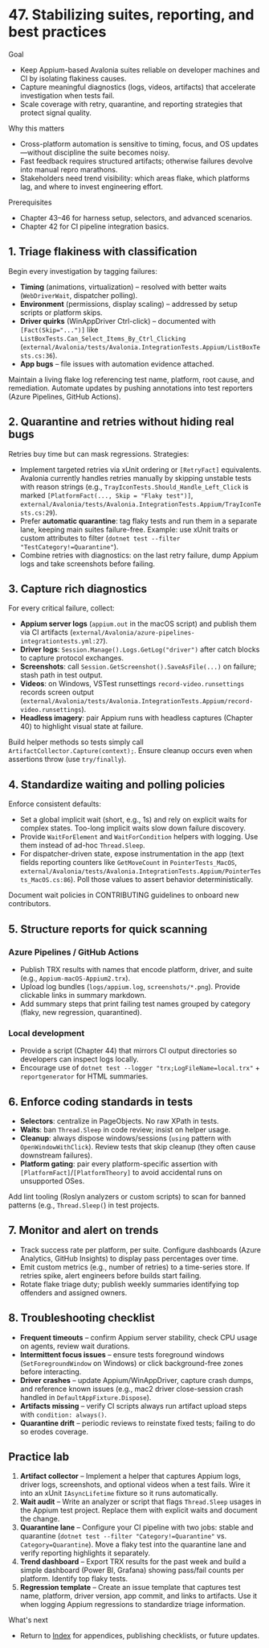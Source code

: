 # 47. Stabilizing suites, reporting, and best practices

Goal
- Keep Appium-based Avalonia suites reliable on developer machines and CI by isolating flakiness causes.
- Capture meaningful diagnostics (logs, videos, artifacts) that accelerate investigation when tests fail.
- Scale coverage with retry, quarantine, and reporting strategies that protect signal quality.

Why this matters
- Cross-platform automation is sensitive to timing, focus, and OS updates—without discipline the suite becomes noisy.
- Fast feedback requires structured artifacts; otherwise failures devolve into manual repro marathons.
- Stakeholders need trend visibility: which areas flake, which platforms lag, and where to invest engineering effort.

Prerequisites
- Chapter 43–46 for harness setup, selectors, and advanced scenarios.
- Chapter 42 for CI pipeline integration basics.

## 1. Triage flakiness with classification

Begin every investigation by tagging failures:
- **Timing** (animations, virtualization) – resolved with better waits (`WebDriverWait`, dispatcher polling).
- **Environment** (permissions, display scaling) – addressed by setup scripts or platform skips.
- **Driver quirks** (WinAppDriver Ctrl-click) – documented with `[Fact(Skip="...")]` like `ListBoxTests.Can_Select_Items_By_Ctrl_Clicking` (`external/Avalonia/tests/Avalonia.IntegrationTests.Appium/ListBoxTests.cs:36`).
- **App bugs** – file issues with automation evidence attached.

Maintain a living flake log referencing test name, platform, root cause, and remediation. Automate updates by pushing annotations into test reporters (Azure Pipelines, GitHub Actions).

## 2. Quarantine and retries without hiding real bugs

Retries buy time but can mask regressions. Strategies:

- Implement targeted retries via xUnit ordering or `[RetryFact]` equivalents. Avalonia currently handles retries manually by skipping unstable tests with reason strings (e.g., `TrayIconTests.Should_Handle_Left_Click` is marked `[PlatformFact(..., Skip = "Flaky test")]`, `external/Avalonia/tests/Avalonia.IntegrationTests.Appium/TrayIconTests.cs:29`).
- Prefer **automatic quarantine**: tag flaky tests and run them in a separate lane, keeping main suites failure-free. Example: use xUnit traits or custom attributes to filter (`dotnet test --filter "TestCategory!=Quarantine"`).
- Combine retries with diagnostics: on the last retry failure, dump Appium logs and take screenshots before failing.

## 3. Capture rich diagnostics

For every critical failure, collect:

- **Appium server logs** (`appium.out` in the macOS script) and publish them via CI artifacts (`external/Avalonia/azure-pipelines-integrationtests.yml:27`).
- **Driver logs**: `Session.Manage().Logs.GetLog("driver")` after catch blocks to capture protocol exchanges.
- **Screenshots**: call `Session.GetScreenshot().SaveAsFile(...)` on failure; stash path in test output.
- **Videos**: on Windows, VSTest runsettings `record-video.runsettings` records screen output (`external/Avalonia/tests/Avalonia.IntegrationTests.Appium/record-video.runsettings`).
- **Headless imagery**: pair Appium runs with headless captures (Chapter 40) to highlight visual state at failure.

Build helper methods so tests simply call `ArtifactCollector.Capture(context);`. Ensure cleanup occurs even when assertions throw (use `try/finally`).

## 4. Standardize waiting and polling policies

Enforce consistent defaults:

- Set a global implicit wait (short, e.g., 1s) and rely on explicit waits for complex states. Too-long implicit waits slow down failure discovery.
- Provide `WaitForElement` and `WaitForCondition` helpers with logging. Use them instead of ad-hoc `Thread.Sleep`.
- For dispatcher-driven state, expose instrumentation in the app (text fields reporting counters like `GetMoveCount` in `PointerTests_MacOS`, `external/Avalonia/tests/Avalonia.IntegrationTests.Appium/PointerTests_MacOS.cs:86`). Poll those values to assert behavior deterministically.

Document wait policies in CONTRIBUTING guidelines to onboard new contributors.

## 5. Structure reports for quick scanning

### Azure Pipelines / GitHub Actions

- Publish TRX results with names that encode platform, driver, and suite (e.g., `Appium-macOS-Appium2.trx`).
- Upload log bundles (`logs/appium.log`, `screenshots/*.png`). Provide clickable links in summary markdown.
- Add summary steps that print failing test names grouped by category (flaky, new regression, quarantined).

### Local development

- Provide a script (Chapter 44) that mirrors CI output directories so developers can inspect logs locally.
- Encourage use of `dotnet test --logger "trx;LogFileName=local.trx"` + `reportgenerator` for HTML summaries.

## 6. Enforce coding standards in tests

- **Selectors**: centralize in PageObjects. No raw XPath in tests.
- **Waits**: ban `Thread.Sleep` in code review; insist on helper usage.
- **Cleanup**: always dispose windows/sessions (`using` pattern with `OpenWindowWithClick`). Review tests that skip cleanup (they often cause downstream failures).
- **Platform gating**: pair every platform-specific assertion with `[PlatformFact]`/`[PlatformTheory]` to avoid accidental runs on unsupported OSes.

Add lint tooling (Roslyn analyzers or custom scripts) to scan for banned patterns (e.g., `Thread.Sleep(`) in test projects.

## 7. Monitor and alert on trends

- Track success rate per platform, per suite. Configure dashboards (Azure Analytics, GitHub Insights) to display pass percentages over time.
- Emit custom metrics (e.g., number of retries) to a time-series store. If retries spike, alert engineers before builds start failing.
- Rotate flake triage duty; publish weekly summaries identifying top offenders and assigned owners.

## 8. Troubleshooting checklist

- **Frequent timeouts** – confirm Appium server stability, check CPU usage on agents, review wait durations.
- **Intermittent focus issues** – ensure tests foreground windows (`SetForegroundWindow` on Windows) or click background-free zones before interacting.
- **Driver crashes** – update Appium/WinAppDriver, capture crash dumps, and reference known issues (e.g., mac2 driver close-session crash handled in `DefaultAppFixture.Dispose`).
- **Artifacts missing** – verify CI scripts always run artifact upload steps with `condition: always()`.
- **Quarantine drift** – periodic reviews to reinstate fixed tests; failing to do so erodes coverage.

## Practice lab

1. **Artifact collector** – Implement a helper that captures Appium logs, driver logs, screenshots, and optional videos when a test fails. Wire it into an xUnit `IAsyncLifetime` fixture so it runs automatically.
2. **Wait audit** – Write an analyzer or script that flags `Thread.Sleep` usages in the Appium test project. Replace them with explicit waits and document the change.
3. **Quarantine lane** – Configure your CI pipeline with two jobs: stable and quarantine (`dotnet test --filter "Category!=Quarantine"` vs. `Category=Quarantine`). Move a flaky test into the quarantine lane and verify reporting highlights it separately.
4. **Trend dashboard** – Export TRX results for the past week and build a simple dashboard (Power BI, Grafana) showing pass/fail counts per platform. Identify top flaky tests.
5. **Regression template** – Create an issue template that captures test name, platform, driver version, app commit, and links to artifacts. Use it when logging Appium regressions to standardize triage information.

What's next
- Return to [Index](../Index.md) for appendices, publishing checklists, or future updates.
